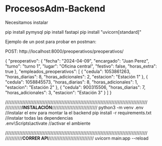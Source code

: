 # ProcesosAdm-Backend

Necesitamos instalar

pip install pymysql
pip install fastapi
pip install "uvicorn[standard]"


Ejemplo de un post para probar en postman:

POST:
http://localhost:8000/preoperativos/preoperativos/

{
  "preoperativo": {
    "fecha": "2024-04-09",
    "encargado": "Juan Perez",
    "turno": "turno 1",
    "lugar": "Oficina central",
    "festivo": false,
		"horas_extra": true
  },
  "empleados_preoperativos": [
    {
      "cedula": 1053861263,
      "horas_diarias": 8,
      "horas_adicionales": 2,
      "estacion": "Estación 1"
    },
    {
      "cedula": 1058845573,
      "horas_diarias": 8,
      "horas_adicionales": 1,
      "estacion": "Estación 2"
    },
    {
      "cedula": 900315506,
      "horas_diarias": 7,
      "horas_adicionales": 3,
      "estacion": "Estación 3"
    }
  ]
}

///////////////////////////////////////////////////////////////////////////////////////////
///////////********************INSTALACIÓN********************/////////////////////////////
        python3 -m venv .env				//instalar el env para montar la el backend
        pip install -r requirements.txt			//instalar todas las dependencias  
        .env\Scripts\activate				//activar el ambiente 


///////////////////////////////////////////////////////////////////////////////////////////
///////////********************CORRER API********************/////////////////////////////
        uvicorn main:app --reload